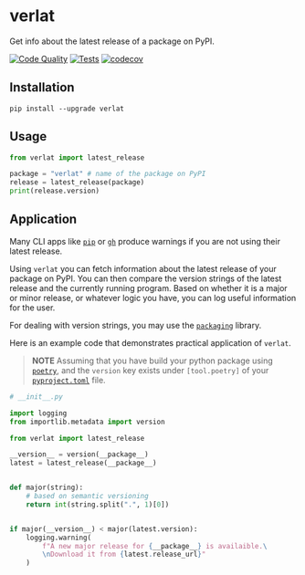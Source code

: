 # verlat

Get info about the latest release of a package on PyPI.

[![Code Quality](https://github.com/aahnik/verlat/actions/workflows/quality.yml/badge.svg)](https://github.com/aahnik/verlat/actions/workflows/quality.yml)
[![Tests](https://github.com/aahnik/verlat/actions/workflows/test.yml/badge.svg)](https://github.com/aahnik/verlat/actions/workflows/test.yml)
[![codecov](https://codecov.io/gh/aahnik/verlat/branch/main/graph/badge.svg?token=RO18ZS775L)](https://codecov.io/gh/aahnik/verlat)

## Installation

```shell
pip install --upgrade verlat
```

## Usage

```python
from verlat import latest_release

package = "verlat" # name of the package on PyPI
release = latest_release(package)
print(release.version)
```

## Application

Many CLI apps like
[`pip`](https://pip.pypa.io/en/stable/)
or
[`gh`](https://cli.github.com/)
produce warnings if you are not using their latest release.

Using `verlat` you can fetch information about the latest release
of your package on PyPI.
You can then compare the version strings of the latest release and
the currently running program.
Based on whether it is a major or minor release, or whatever logic you have,
you can log useful information for the user.

For dealing with version strings, you may use the
[`packaging`](https://pypi.org/project/packaging/v)
library.

Here is an example code that demonstrates practical application of `verlat`.

> **NOTE** Assuming that you have build your python package using
[`poetry`](https://python-poetry.org/docs/),
and the `version` key exists under `[tool.poetry]` of your
[`pyproject.toml`](https://python-poetry.org/docs/pyproject/)
file.

```python
# __init__.py

import logging
from importlib.metadata import version

from verlat import latest_release

__version__ = version(__package__)
latest = latest_release(__package__)


def major(string):
    # based on semantic versioning
    return int(string.split(".", 1)[0])


if major(__version__) < major(latest.version):
    logging.warning(
        f"A new major release for {__package__} is availaible.\
        \nDownload it from {latest.release_url}"
    )

```
